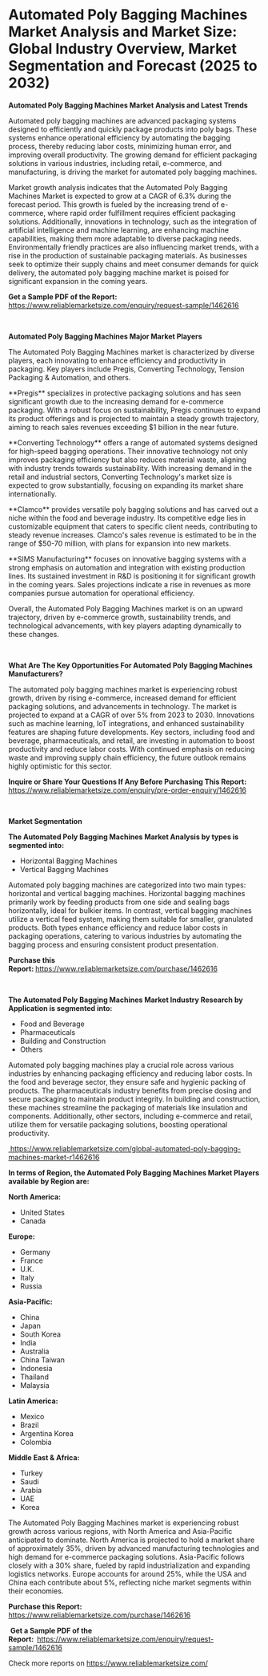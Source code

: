 <p><h1>Automated Poly Bagging Machines Market Analysis and Market Size: Global Industry Overview, Market Segmentation and Forecast (2025 to 2032)</h1></p><p><strong>Automated Poly Bagging Machines Market Analysis and Latest Trends</strong></p>
<p><p>Automated poly bagging machines are advanced packaging systems designed to efficiently and quickly package products into poly bags. These systems enhance operational efficiency by automating the bagging process, thereby reducing labor costs, minimizing human error, and improving overall productivity. The growing demand for efficient packaging solutions in various industries, including retail, e-commerce, and manufacturing, is driving the market for automated poly bagging machines.</p><p>Market growth analysis indicates that the Automated Poly Bagging Machines Market is expected to grow at a CAGR of 6.3% during the forecast period. This growth is fueled by the increasing trend of e-commerce, where rapid order fulfillment requires efficient packaging solutions. Additionally, innovations in technology, such as the integration of artificial intelligence and machine learning, are enhancing machine capabilities, making them more adaptable to diverse packaging needs. Environmentally friendly practices are also influencing market trends, with a rise in the production of sustainable packaging materials. As businesses seek to optimize their supply chains and meet consumer demands for quick delivery, the automated poly bagging machine market is poised for significant expansion in the coming years.</p></p>
<p><strong>Get a Sample PDF of the Report:&nbsp;</strong> <a href="https://www.reliablemarketsize.com/enquiry/request-sample/1462616?utm_campaign=2528&utm_medium=2&utm_source=Github&utm_content=ia&utm_term=12042025&utm_id=automated-poly-bagging-machines">https://www.reliablemarketsize.com/enquiry/request-sample/1462616</a></p>
<p>&nbsp;</p>
<p><strong>Automated Poly Bagging Machines Major Market Players</strong></p>
<p><p>The Automated Poly Bagging Machines market is characterized by diverse players, each innovating to enhance efficiency and productivity in packaging. Key players include Pregis, Converting Technology, Tension Packaging & Automation, and others.</p><p>**Pregis** specializes in protective packaging solutions and has seen significant growth due to the increasing demand for e-commerce packaging. With a robust focus on sustainability, Pregis continues to expand its product offerings and is projected to maintain a steady growth trajectory, aiming to reach sales revenues exceeding $1 billion in the near future.</p><p>**Converting Technology** offers a range of automated systems designed for high-speed bagging operations. Their innovative technology not only improves packaging efficiency but also reduces material waste, aligning with industry trends towards sustainability. With increasing demand in the retail and industrial sectors, Converting Technology's market size is expected to grow substantially, focusing on expanding its market share internationally.</p><p>**Clamco** provides versatile poly bagging solutions and has carved out a niche within the food and beverage industry. Its competitive edge lies in customizable equipment that caters to specific client needs, contributing to steady revenue increases. Clamco's sales revenue is estimated to be in the range of $50-70 million, with plans for expansion into new markets.</p><p>**SIMS Manufacturing** focuses on innovative bagging systems with a strong emphasis on automation and integration with existing production lines. Its sustained investment in R&D is positioning it for significant growth in the coming years. Sales projections indicate a rise in revenues as more companies pursue automation for operational efficiency.</p><p>Overall, the Automated Poly Bagging Machines market is on an upward trajectory, driven by e-commerce growth, sustainability trends, and technological advancements, with key players adapting dynamically to these changes.</p></p>
<p>&nbsp;</p>
<p><strong>What Are The Key Opportunities For Automated Poly Bagging Machines Manufacturers?</strong></p>
<p><p>The automated poly bagging machines market is experiencing robust growth, driven by rising e-commerce, increased demand for efficient packaging solutions, and advancements in technology. The market is projected to expand at a CAGR of over 5% from 2023 to 2030. Innovations such as machine learning, IoT integrations, and enhanced sustainability features are shaping future developments. Key sectors, including food and beverage, pharmaceuticals, and retail, are investing in automation to boost productivity and reduce labor costs. With continued emphasis on reducing waste and improving supply chain efficiency, the future outlook remains highly optimistic for this sector.</p></p>
<p><strong>Inquire or Share Your Questions If Any Before Purchasing This Report:</strong> <a href="https://www.reliablemarketsize.com/enquiry/pre-order-enquiry/1462616?utm_campaign=2528&utm_medium=2&utm_source=Github&utm_content=ia&utm_term=12042025&utm_id=automated-poly-bagging-machines">https://www.reliablemarketsize.com/enquiry/pre-order-enquiry/1462616</a></p>
<p>&nbsp;</p>
<p><strong>Market Segmentation</strong></p>
<p><strong>The Automated Poly Bagging Machines Market Analysis by types is segmented into:</strong></p>
<p><ul><li>Horizontal Bagging Machines</li><li>Vertical Bagging Machines</li></ul></p>
<p><p>Automated poly bagging machines are categorized into two main types: horizontal and vertical bagging machines. Horizontal bagging machines primarily work by feeding products from one side and sealing bags horizontally, ideal for bulkier items. In contrast, vertical bagging machines utilize a vertical feed system, making them suitable for smaller, granulated products. Both types enhance efficiency and reduce labor costs in packaging operations, catering to various industries by automating the bagging process and ensuring consistent product presentation.</p></p>
<p><strong>Purchase this Report:&nbsp;</strong><a href="https://www.reliablemarketsize.com/purchase/1462616?utm_campaign=2528&utm_medium=2&utm_source=Github&utm_content=ia&utm_term=12042025&utm_id=automated-poly-bagging-machines">https://www.reliablemarketsize.com/purchase/1462616</a></p>
<p>&nbsp;</p>
<p><strong>The Automated Poly Bagging Machines Market Industry Research by Application is segmented into:</strong></p>
<p><ul><li>Food and Beverage</li><li>Pharmaceuticals</li><li>Building and Construction</li><li>Others</li></ul></p>
<p><p>Automated poly bagging machines play a crucial role across various industries by enhancing packaging efficiency and reducing labor costs. In the food and beverage sector, they ensure safe and hygienic packing of products. The pharmaceuticals industry benefits from precise dosing and secure packaging to maintain product integrity. In building and construction, these machines streamline the packaging of materials like insulation and components. Additionally, other sectors, including e-commerce and retail, utilize them for versatile packaging solutions, boosting operational productivity.</p></p>
<p><a href="https://www.reliablemarketsize.com/global-automated-poly-bagging-machines-market-r1462616?utm_campaign=2528&utm_medium=2&utm_source=Github&utm_content=ia&utm_term=12042025&utm_id=automated-poly-bagging-machines">&nbsp;https://www.reliablemarketsize.com/global-automated-poly-bagging-machines-market-r1462616</a></p>
<p><strong>In terms of Region, the Automated Poly Bagging Machines Market Players available by Region are:</strong></p>
<p>
    <p> <strong> North America: </strong>
        <ul>
            <li>United States</li>
            <li>Canada</li>
        </ul>
        </p> 
    <p> <strong> Europe: </strong>
        <ul>
            <li>Germany</li>
            <li>France</li>
            <li>U.K.</li>
            <li>Italy</li>
            <li>Russia</li>
        </ul>
        </p> 
    <p> <strong> Asia-Pacific: </strong>
        <ul>
            <li>China</li>
            <li>Japan</li>
            <li>South Korea</li>
            <li>India</li>
            <li>Australia</li>
            <li>China Taiwan</li>
            <li>Indonesia</li>
            <li>Thailand</li>
            <li>Malaysia</li>
        </ul>
        </p> 
    <p> <strong> Latin America: </strong>
        <ul>
            <li>Mexico</li>
            <li>Brazil</li>
            <li>Argentina Korea</li>
            <li>Colombia</li>
        </ul>
        </p> 
    <p> <strong> Middle East & Africa: </strong>
        <ul>
            <li>Turkey</li>
            <li>Saudi</li>
            <li>Arabia</li>
            <li>UAE</li>
            <li>Korea</li>
        </ul>
    </p>
    </p>
<p><p>The Automated Poly Bagging Machines market is experiencing robust growth across various regions, with North America and Asia-Pacific anticipated to dominate. North America is projected to hold a market share of approximately 35%, driven by advanced manufacturing technologies and high demand for e-commerce packaging solutions. Asia-Pacific follows closely with a 30% share, fueled by rapid industrialization and expanding logistics networks. Europe accounts for around 25%, while the USA and China each contribute about 5%, reflecting niche market segments within their economies.</p></p>
<p><strong>Purchase this Report: </strong><a href="https://www.reliablemarketsize.com/purchase/1462616?utm_campaign=2528&utm_medium=2&utm_source=Github&utm_content=ia&utm_term=12042025&utm_id=automated-poly-bagging-machines">https://www.reliablemarketsize.com/purchase/1462616</a></p>
<p>&nbsp;<strong>Get a Sample PDF of the Report:&nbsp;&nbsp;</strong><a href="https://www.reliablemarketsize.com/enquiry/request-sample/1462616?utm_campaign=2528&utm_medium=2&utm_source=Github&utm_content=ia&utm_term=12042025&utm_id=automated-poly-bagging-machines">https://www.reliablemarketsize.com/enquiry/request-sample/1462616</a></p>
<p><strong></strong></p>
<p>Check more reports on <a href="https://www.reliablemarketsize.com/?utm_campaign=2528&utm_medium=2&utm_source=Github&utm_content=ia&utm_term=12042025&utm_id=automated-poly-bagging-machines">https://www.reliablemarketsize.com/</a></p>